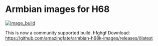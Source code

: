 # Armbian images for H68
[![image_build](https://github.com/amazingfate/armbian-h68k-images/workflows/Build/badge.svg)](https://github.com/amazingfate/armbian-h68k-images/actions/workflows/build.yml)

This is now a community supported build.
hfghgf
Download: https://github.com/amazingfate/armbian-h68k-images/releases/ölatest
